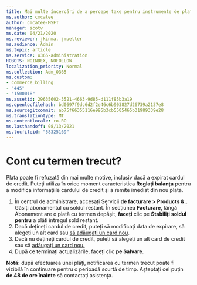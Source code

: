 ```yaml
---
title: Mai multe încercări de a percepe taxe pentru instrumente de plată online
ms.author: cmcatee
author: cmcatee-MSFT
manager: scotv
ms.date: 04/21/2020
ms.reviewer: jkinma, jmueller
ms.audience: Admin
ms.topic: article
ms.service: o365-administration
ROBOTS: NOINDEX, NOFOLLOW
localization_priority: Normal
ms.collection: Adm_O365
ms.custom:
- commerce_billing
- "445"
- "1500018"
ms.assetid: 29635602-3521-4663-9d85-d111f85b3a19
ms.openlocfilehash: bd0697f9dc6d2f2e46c6b903827d26739a2137e8
ms.sourcegitcommit: ab75f66355116e995b3cb5505465b31989339e28
ms.translationtype: MT
ms.contentlocale: ro-RO
ms.lasthandoff: 08/13/2021
ms.locfileid: "58325169"
---
```

# <a name="past-due-account"></a>Cont cu termen trecut?

Plata poate fi refuzată din mai multe motive, inclusiv dacă a expirat cardul de credit. Puteți utiliza în orice moment caracteristica **Reglați balanța** pentru a modifica informațiile cardului de credit și a remite imediat din nou plata.

1. În centrul de administrare, accesați Servicii **de facturare > Products & [.](https://go.microsoft.com/fwlink/p/?linkid=842054)**
Găsiți abonamentul cu soldul restant. În secțiunea **Facturare,** lângă Abonament are o plată cu termen depășit, **faceți** clic pe **Stabiliți soldul pentru** a plăti întregul sold restant.
2. Dacă dețineți cardul de credit, puteți să modificați data de expirare, să alegeți un alt card sau [să adăugați un card nou](https://docs.microsoft.com/microsoft-365/commerce/billing-and-payments/manage-payment-methods).
3. Dacă nu dețineți cardul de credit, puteți să alegeți un alt card de credit sau să [adăugați un card nou.](https://docs.microsoft.com/microsoft-365/commerce/billing-and-payments/manage-payment-methods)
4. După ce terminați actualizările, faceți clic **pe Salvare**.

**Notă:** după efectuarea unei plăți, notificarea cu termen trecut poate fi vizibilă în continuare pentru o perioadă scurtă de timp. Așteptați cel puțin **de 48 de ore înainte** să contactați asistența.
